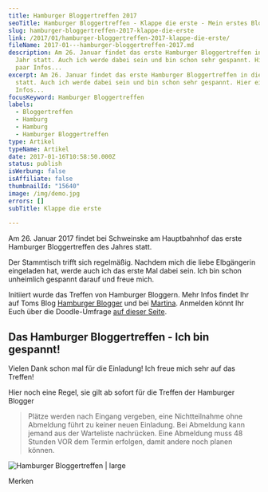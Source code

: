 ```yaml
---
title: Hamburger Bloggertreffen 2017
seoTitle: Hamburger Bloggertreffen - Klappe die erste - Mein erstes Bloggertreffen
slug: hamburger-bloggertreffen-2017-klappe-die-erste
link: /2017/01/hamburger-bloggertreffen-2017-klappe-die-erste/
fileName: 2017-01---hamburger-bloggertreffen-2017.md
description: Am 26. Januar findet das erste Hamburger Bloggertreffen in diesem
  Jahr statt. Auch ich werde dabei sein und bin schon sehr gespannt. Hier ein
  paar Infos...
excerpt: Am 26. Januar findet das erste Hamburger Bloggertreffen in diesem Jahr
  statt. Auch ich werde dabei sein und bin schon sehr gespannt. Hier ein paar
  Infos...
focusKeyword: Hamburger Bloggertreffen
labels:
  - Bloggertreffen
  - Hamburg
  - Hamburg
  - Hamburger Bloggertreffen
type: Artikel
typeName: Artikel
date: 2017-01-16T10:58:50.000Z
status: publish
isWerbung: false
isAffiliate: false
thumbnailId: "15640"
image: /img/demo.jpg
errors: []
subTitle: Klappe die erste
  
---
```


Am 26. Januar 2017 findet bei Schweinske am Hauptbahnhof das erste Hamburger
Bloggertreffen des Jahres statt.

Der Stammtisch trifft sich regelmäßig. Nachdem mich die liebe Elbgängerin
eingeladen hat, werde auch ich das erste Mal dabei sein. Ich bin schon
unheimlich gespannt darauf und freue mich.

Initiiert wurde das Treffen von Hamburger Bloggern. Mehr Infos findet Ihr auf
Toms Blog
[Hamburger Blogger](https://bloggerhamburg.wordpress.com/2017/01/08/erstes-hamburger-blogger-stammtisch-treffen-2017/)
und bei [Martina](http://tinabhh.de/2017/01/hamburger-blogger-01-2017/).
Anmelden könnt Ihr Euch über die Doodle-Umfrage
[auf dieser Seite](http://doodle.com/poll/awcv6xd5azfi4db5).

## Das Hamburger Bloggertreffen - Ich bin gespannt!

Vielen Dank schon mal für die Einladung! Ich freue mich sehr auf das Treffen!

Hier noch eine Regel, sie gilt ab sofort für die Treffen der Hamburger Blogger

> Plätze werden nach Eingang vergeben, eine Nichtteilnahme ohne Abmeldung führt
> zu keiner neuen Einladung. Bei Abmeldung kann jemand aus der Warteliste
> nachrücken. Eine Abmeldung muss 48 Stunden VOR dem Termin erfolgen, damit
> andere noch planen können.

![Hamburger Bloggertreffen | large](http://cardamonchai.com/wp-content/uploads/2017/01/24196669955_612eada51f_k-800x307.jpg)

Merken

  